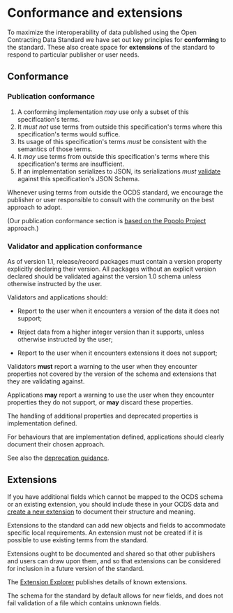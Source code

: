 

# Conformance and extensions

<span class="lead">To maximize the interoperability of data published using the Open Contracting Data Standard we have set out key principles for **conforming** to the standard. These also create space for **extensions** of the standard to respond to particular publisher or user needs.</span>

## Conformance 

### Publication conformance

1. A conforming implementation *may* use only a subset of this specification's terms.
1. It *must not* use terms from outside this specification's terms where this specification's terms would suffice.
1. Its usage of this specification's terms *must* be consistent with the semantics of those terms.
1. It *may* use terms from outside this specification's terms where this specification's terms are insufficient.
1. If an implementation serializes to JSON, its serializations *must* [validate](https://standard.open-contracting.org/review/) against this specification's JSON Schema.

Whenever using terms from outside the OCDS standard, we encourage the publisher or user responsible to consult with the community on the best approach to adopt. 

(Our publication conformance section is [based on the Popolo Project](http://www.popoloproject.com/specs/#conformance) approach.)

### Validator and application conformance

As of version 1.1, release/record packages must contain a version property explicitly declaring their version. All packages without an explicit version declared should be validated against the version 1.0 schema unless otherwise instructed by the user.

Validators and applications should:

* Report to the user when it encounters a version of the data it does not support;

* Reject data from a higher integer version than it supports, unless otherwise instructed by the user; 

* Report to the user when it encounters extensions it does not support;

Validators **must** report a warning to the user when they encounter properties not covered by the version of the schema and extensions that they are validating against. 

Applications **may** report a warning to use the user when they encounter properties they do not support, or **may** discard these properties.

The handling of additional properties and deprecated properties is implementation defined.

For behaviours that are implementation defined, applications should clearly document their chosen approach. 

See also the [deprecation guidance](deprecation).

## Extensions

If you have additional fields which cannot be mapped to the OCDS schema or an existing extension, you should include these in your OCDS data and [create a new extension](../guidance/model/extensions) to document their structure and meaning.

Extensions to the standard can add new objects and fields to accommodate specific local requirements. An extension must not be created if it is possible to use existing terms from the standard.

Extensions ought to be documented and shared so that other publishers and users can draw upon them, and so that extensions can be considered for inclusion in a future version of the standard.

The [Extension Explorer](../guidance/model/extensions) publishes details of known extensions.

The schema for the standard by default allows for new fields, and does not fail validation of a file which contains unknown fields. 
